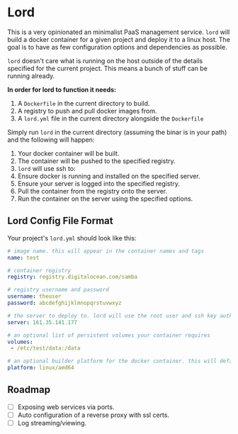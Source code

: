# Lord

This is a very opinionated an minimalist PaaS management service. `lord` will build a docker
container for a given project and deploy it to a linux host. The goal is to have as few
configuration options and dependencies as possible.

`lord` doesn't care what is running on the host outside of the details specified for the current
project. This means a bunch of stuff can be running already.

**In order for lord to function it needs:**

1. A `Dockerfile` in the current directory to build.
2. A registry to push and pull docker images from.
3. A `lord.yml` file in the current directory alongside the `Dockerfile`

Simply run `lord` in the current directory (assuming the binar is in your path) and the following will happen:

1. Your docker container will be built.
2. The container will be pushed to the specified registry.
3. `lord` will use ssh to:
  1. Ensure docker is running and installed on the specified server.
  2. Ensure your server is logged into the specified registry.
  3. Pull the container from the registry onto the server.
  4. Run the container on the server using the specified options.

## Lord Config File Format

Your project's `lord.yml` should look like this:

```yaml
# image name. this will appear in the container names and tags
name: test

# container registry
registry: registry.digitalocean.com/samba

# registry username and password
username: theuser
password: abcdefghijklmnopqrstuvwxyz

# the server to deploy to. lord will use the root user and ssh key authentication by default
server: 161.35.141.177

# an optional list of persistent volumes your container requires
volumes:
 - /etc/test/data:/data

# an optional builder platform for the docker container. this will default to linux/amd64
platform: linux/amd64
```

## Roadmap

* [ ] Exposing web services via ports.
* [ ] Auto configuration of a reverse proxy with ssl certs.
* [ ] Log streaming/viewing.